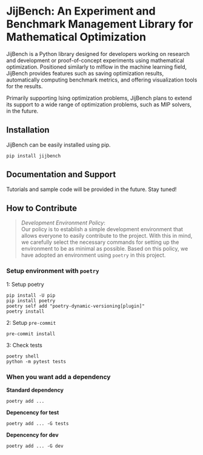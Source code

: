 
# JijBench: An Experiment and Benchmark Management Library for Mathematical Optimization

JijBench is a Python library designed for developers working on research and development or proof-of-concept experiments using mathematical optimization. Positioned similarly to mlflow in the machine learning field, JijBench provides features such as saving optimization results, automatically computing benchmark metrics, and offering visualization tools for the results.

Primarily supporting Ising optimization problems, JijBench plans to extend its support to a wide range of optimization problems, such as MIP solvers, in the future.

## Installation
JijBench can be easily installed using pip.

``` shell
pip install jijbench
```

## Documentation and Support
Tutorials and sample code will be provided in the future. Stay tuned!



## How to Contribute

> *Development Environment Policy*:  
> Our policy is to establish a simple development environment that allows everyone to easily contribute to the project. With this in mind, we carefully select the necessary commands for setting up the environment to be as minimal as possible. Based on this policy, we have adopted an environment using `poetry` in this project.

### Setup environment with `poetry`

1: Setup poetry
```
pip install -U pip
pip install poetry
poetry self add "poetry-dynamic-versioning[plugin]"
poetry install
```

2: Setup `pre-commit`
```
pre-commit install
```

3: Check tests

```
poetry shell
python -m pytest tests
```

### When you want add a dependency

**Standard dependency**
```
poetry add ...
```

**Depencency for test**
```
poetry add ... -G tests
```

**Depencency for dev**
```
poetry add ... -G dev
```

